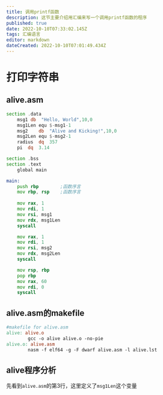 ```yaml
---
title: 调用printf函数
description: 这节主要介绍用汇编来写一个调用printf函数的程序
published: true
date: 2022-10-10T07:33:02.145Z
tags: 汇编语言
editor: markdown
dateCreated: 2022-10-10T07:01:49.434Z
---
```


# 打印字符串
## alive.asm
```asm
section .data
    msg1 db  "Hello, World",10,0
    msg1Len equ $-msg1-1
    msg2    db  "Alive and Kicking!",10,0
    msg2Len equ $-msg2-1
    radius  dq  357
    pi  dq  3.14

section .bss
section .text
    global main

main:
    push rbp        ;函数序言
    mov rbp, rsp    ;函数序言
    
    mov rax, 1
    mov rdi, 1
    mov rsi, msg1
    mov rdx, msg1Len
    syscall

    mov rax, 1
    mov rdi, 1
    mov rsi, msg2
    mov rdx, msg2Len
    syscall

    mov rsp, rbp
    pop rbp
    mov rax, 60
    mov rdi, 0
    syscall
```

## alive.asm的makefile
```makefile
#makefile for alive.asm
alive: alive.o
        gcc -o alive alive.o -no-pie
alive.o: alive.asm
        nasm -f elf64 -g -F dwarf alive.asm -l alive.lst
```

## alive程序分析
先看到`alive.asm`的第3行，这里定义了`msg1Len`这个变量


